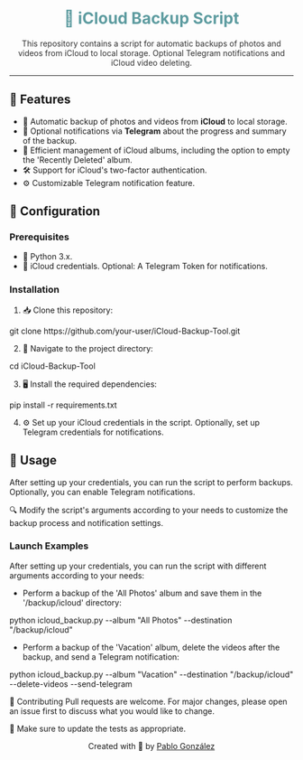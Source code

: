 <p align="center">
  <h1 align="center" style="color: #5e9ca0;">📱 iCloud Backup Script</h1>
</p>

<p align="center" style="color: #333;">
  This repository contains a script for automatic backups of photos and videos from iCloud to local storage. Optional Telegram notifications and iCloud video deleting.
</p>

---

## 🌟 Features

- 🚀 Automatic backup of photos and videos from **iCloud** to local storage.
- 📲 Optional notifications via **Telegram** about the progress and summary of the backup.
- 📂 Efficient management of iCloud albums, including the option to empty the 'Recently Deleted' album.
- 🛠️ Support for iCloud's two-factor authentication.
- ⚙️ Customizable Telegram notification feature.

## 🔧 Configuration

### Prerequisites

- 🐍 Python 3.x.
- 🔐 iCloud credentials. Optional: A Telegram Token for notifications.

### Installation

1. 📥 Clone this repository:
<p>   git clone https://github.com/your-user/iCloud-Backup-Tool.git</p>

2. 📂 Navigate to the project directory:
<p>   cd iCloud-Backup-Tool</p>

3. 🖥️ Install the required dependencies:
<p>   pip install -r requirements.txt</p>

4. ⚙️ Set up your iCloud credentials in the script. Optionally, set up Telegram credentials for notifications.

## 📖 Usage
After setting up your credentials, you can run the script to perform backups. Optionally, you can enable Telegram notifications.

🔍 Modify the script's arguments according to your needs to customize the backup process and notification settings.

### Launch Examples
After setting up your credentials, you can run the script with different arguments according to your needs:

- Perform a backup of the 'All Photos' album and save them in the '/backup/icloud' directory:
<p>python icloud_backup.py --album "All Photos" --destination "/backup/icloud"</p>

- Perform a backup of the 'Vacation' album, delete the videos after the backup, and send a Telegram notification:
<p>python icloud_backup.py --album "Vacation" --destination "/backup/icloud" --delete-videos --send-telegram</p>

🤝 Contributing
Pull requests are welcome. For major changes, please open an issue first to discuss what you would like to change.

🧐 Make sure to update the tests as appropriate.

<p align="center">
  Created with 💖 by <a href="https://github.com/pablogzalez">Pablo González</a>
</p>